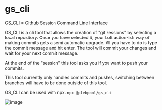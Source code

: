 # gs_cli
GS_CLI = Github Session Command Line Interface. 

GS_CLI is a cli tool that allows the creation of "git sessions" by selecting a local repository. Once you have selected it, your bolt action-ish way of making commits gets a semi automatic upgrade. All you have to do is type the commit message and hit enter. The tool will commit your changes and wait for your next commit message.

At the end of the "session" this tool asks you if you want to push your commits.

This tool currently only handles commits and pushes, switching between branches will have to be done outside of this tool.

GS_CLI can be used with npx. ```npx @plebpool/gs_cli```

![image](https://user-images.githubusercontent.com/64704277/151637999-a93f5b78-6317-4488-a69e-5f67dc0a1e5f.png)

